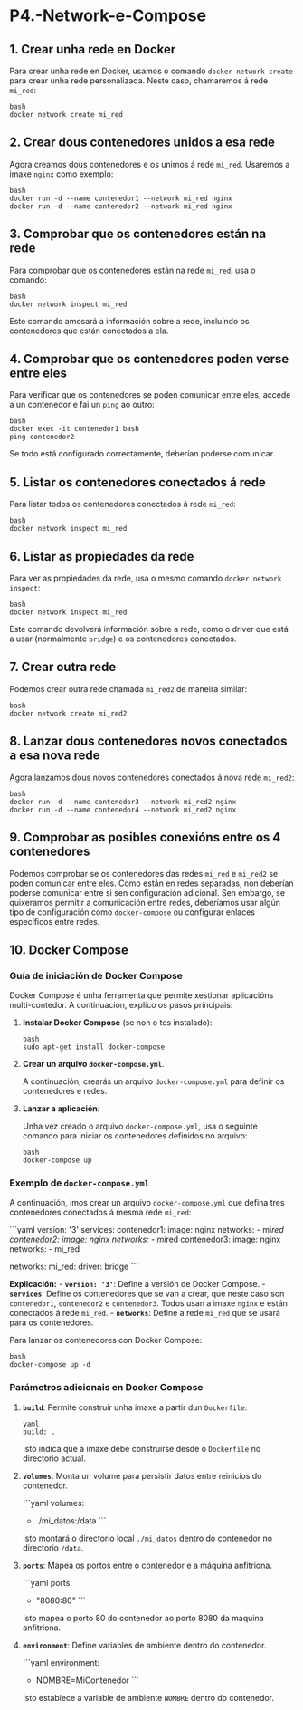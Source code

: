 # P4.-Network-e-Compose

<h2>1. Crear unha rede en Docker</h2>
<p>Para crear unha rede en Docker, usamos o comando <code>docker network create</code>
para crear unha rede personalizada. Neste caso, chamaremos á rede <code>mi_red</code>:</p>
<p><code>bash
docker network create mi_red
</code></p>
<h2>2. Crear dous contenedores unidos a esa rede</h2>
<p>Agora creamos dous contenedores e os unimos á rede <code>mi_red</code>. Usaremos a
imaxe <code>nginx</code> como exemplo:</p>
<p><code>bash
docker run -d --name contenedor1 --network mi_red nginx
docker run -d --name contenedor2 --network mi_red nginx
</code></p>
<h2>3. Comprobar que os contenedores están na rede</h2>
<p>Para comprobar que os contenedores están na rede <code>mi_red</code>, usa o
comando:</p>
<p><code>bash
docker network inspect mi_red
</code></p>
<p>Este comando amosará a información sobre a rede, incluíndo os contenedores que están
conectados a ela.</p>
<h2>4. Comprobar que os contenedores poden verse entre eles</h2>
<p>Para verificar que os contenedores se poden comunicar entre eles, accede a un contenedor e
fai un <code>ping</code> ao outro:</p>
<p><code>bash
docker exec -it contenedor1 bash
ping contenedor2
</code></p>
<p>Se todo está configurado correctamente, deberían poderse comunicar.</p>
<h2>5. Listar os contenedores conectados á rede</h2>
<p>Para listar todos os contenedores conectados á rede <code>mi_red</code>:</p>
<p><code>bash
docker network inspect mi_red
</code></p>
<h2>6. Listar as propiedades da rede</h2>
<p>Para ver as propiedades da rede, usa o mesmo comando <code>docker network
inspect</code>:</p>
<p><code>bash
docker network inspect mi_red
</code></p>
<p>Este comando devolverá información sobre a rede, como o driver que está a usar (normalmente
<code>bridge</code>) e os contenedores conectados.</p>
<h2>7. Crear outra rede</h2>
<p>Podemos crear outra rede chamada <code>mi_red2</code> de maneira similar:</p>
<p><code>bash
docker network create mi_red2
</code></p>
<h2>8. Lanzar dous contenedores novos conectados a esa nova rede</h2>
<p>Agora lanzamos dous novos contenedores conectados á nova rede
<code>mi_red2</code>:</p>
<p><code>bash
docker run -d --name contenedor3 --network mi_red2 nginx
docker run -d --name contenedor4 --network mi_red2 nginx
</code></p>
<h2>9. Comprobar as posibles conexións entre os 4 contenedores</h2>
<p>Podemos comprobar se os contenedores das redes <code>mi_red</code> e
<code>mi_red2</code> se poden comunicar entre eles. Como están en redes separadas, non
deberían poderse comunicar entre si sen configuración adicional. Sen embargo, se quixeramos
permitir a comunicación entre redes, deberíamos usar algún tipo de configuración como
<code>docker-compose</code> ou configurar enlaces específicos entre redes.</p>
<h2>10. Docker Compose</h2>
<h3>Guía de iniciación de Docker Compose</h3>
<p>Docker Compose é unha ferramenta que permite xestionar aplicacións multi-contedor. A
continuación, explico os pasos principais:</p>
<ol>
<li><p><strong>Instalar Docker Compose</strong> (se non o tes instalado):</p>
<p><code>bash
sudo apt-get install docker-compose
</code></p></li>
<li><p><strong>Crear un arquivo <code>docker-compose.yml</code></strong>.</p>
<p>A continuación, crearás un arquivo <code>docker-compose.yml</code> para definir os
contenedores e redes.</p></li>
<li><p><strong>Lanzar a aplicación</strong>:</p>
<p>Unha vez creado o arquivo <code>docker-compose.yml</code>, usa o seguinte comando para
iniciar os contenedores definidos no arquivo:</p>
<p><code>bash
docker-compose up
</code></p></li>
</ol>
<h3>Exemplo de <code>docker-compose.yml</code></h3>
<p>A continuación, imos crear un arquivo <code>docker-compose.yml</code> que defina tres
contenedores conectados á mesma rede <code>mi_red</code>:</p>
<p>```yaml
version: '3'
services:
contenedor1:
image: nginx
networks:
- mi<em>red
contenedor2:
image: nginx
networks:
- mi</em>red
contenedor3:
image: nginx
networks:
- mi_red</p>
<p>networks:
mi_red:
driver: bridge
```</p>
<p><strong>Explicación:</strong>
- <strong><code>version: '3'</code></strong>: Define a versión de Docker Compose.
- <strong><code>services</code></strong>: Define os contenedores que se van a crear, que neste
caso son <code>contenedor1</code>, <code>contenedor2</code> e <code>contenedor3</code>.
Todos usan a imaxe <code>nginx</code> e están conectados á rede <code>mi_red</code>.
- <strong><code>networks</code></strong>: Define a rede <code>mi_red</code> que se usará
para os contenedores.</p>
<p>Para lanzar os contenedores con Docker Compose:</p>
<p><code>bash
docker-compose up -d
</code></p>
<h3>Parámetros adicionais en Docker Compose</h3>
<ol>
<li><p><strong><code>build</code></strong>: Permite construír unha imaxe a partir dun
<code>Dockerfile</code>.</p>
<p><code>yaml
build: .
</code></p>
<p>Isto indica que a imaxe debe construírse desde o <code>Dockerfile</code> no directorio
actual.</p></li>
<li><p><strong><code>volumes</code></strong>: Monta un volume para persistir datos entre
reinicios do contenedor.</p>
<p>```yaml
volumes:</p>
<ul>
<li>./mi_datos:/data
```</li>
</ul>
<p>Isto montará o directorio local <code>./mi_datos</code> dentro do contenedor no directorio
<code>/data</code>.</p></li>
<li><p><strong><code>ports</code></strong>: Mapea os portos entre o contenedor e a máquina
anfitriona.</p>
<p>```yaml
ports:</p>
<ul>
<li>"8080:80"
```</li>
</ul>
<p>Isto mapea o porto 80 do contenedor ao porto 8080 da máquina anfitriona.</p></li>
<li><p><strong><code>environment</code></strong>: Define variables de ambiente dentro do
contenedor.</p>
<p>```yaml
environment:</p>
<ul>
<li>NOMBRE=MiContenedor
```</li>
</ul>
<p>Isto establece a variable de ambiente <code>NOMBRE</code> dentro do contenedor.</p></li>
</ol>
